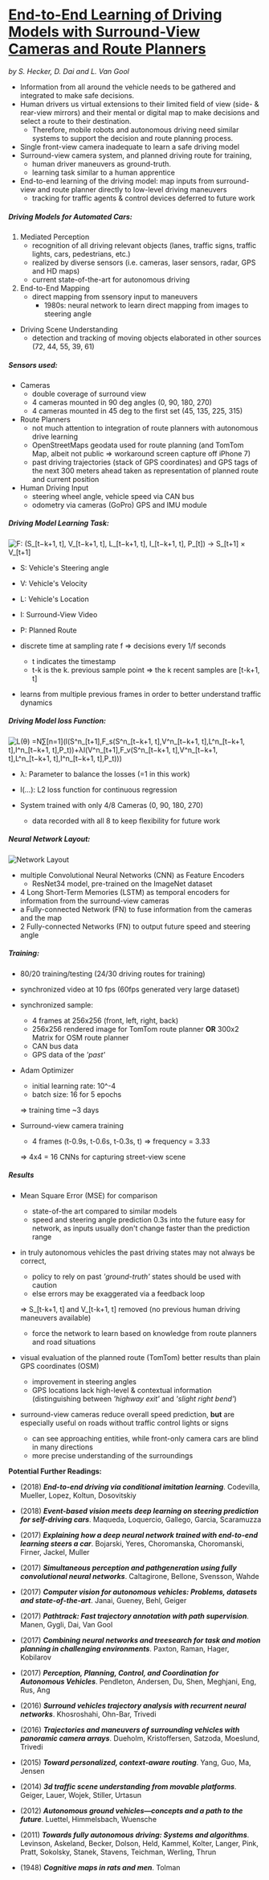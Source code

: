 # [End-to-End Learning of Driving Models with Surround-View Cameras and Route Planners](https://arxiv.org/abs/1803.10158)
*by S. Hecker, D. Dai and L. Van Gool*

- Information from all around the vehicle needs to be gathered and integrated to make safe decisions.
- Human drivers us virtual extensions to their limited field of view (side- & rear-view mirrors) and their mental or digital map to make decisions and select a route to their destination.
    - Therefore, mobile robots and autonomous driving need similar systems to support the decision and route planning process.
- Single front-view camera inadequate to learn a safe driving model
- Surround-view camera system, and planned driving route for training,
    - human driver maneuvers as ground-truth.
    - learning task similar to a human apprentice
- End-to-end learning of the driving model: map inputs from surround-view and route planner directly to low-level driving maneuvers
    - tracking for traffic agents & control devices deferred to future work

##### Driving Models for Automated Cars:
1. Mediated Perception
    - recognition of all driving relevant objects (lanes, traffic signs, traffic lights, cars, pedestrians, etc.)
    - realized by diverse sensors (i.e. cameras, laser sensors, radar, GPS and HD maps)
    - current state-of-the-art for autonomous driving
2. End-to-End Mapping
    - direct mapping from ssensory input to maneuvers
        - 1980s: neural network to learn direct mapping from images to steering angle

- Driving Scene Understanding
    - detection and tracking of moving objects elaborated in other sources (72, 44, 55, 39, 61)

##### Sensors used:
- Cameras
    - double coverage of surround view
    - 4 cameras mounted in 90 deg angles (0, 90, 180, 270)
    - 4 cameras mounted in 45 deg to the first set (45, 135, 225, 315)
- Route Planners
    - not much attention to integration of route planners with autonomous drive learning
    - OpenStreetMaps geodata used for route planning (and TomTom Map, albeit not public => workaround screen capture off iPhone 7)
    - past driving  trajectories (stack of GPS coordinates) and GPS tags of the next 300 meters ahead taken as representation of planned route and current position
- Human Driving Input
    - steering wheel angle, vehicle speed via CAN bus
    - odometry via cameras (GoPro) GPS and IMU module

##### Driving Model Learning Task:
![F: (S_[t−k+1, t], V_[t−k+1, t], L_[t−k+1, t], I_[t−k+1, t], P_[t]) → S_[t+1] × V_[t+1]](./img/EndToEndLearningOfDrivingModels_LearningTask.png "Learning Task")
- S: Vehicle's Steering angle
- V: Vehicle's Velocity
- L: Vehicle's Location
- I: Surround-View Video
- P: Planned Route
- discrete time at sampling rate f => decisions every 1/f seconds
    - t indicates the timestamp
    - t-k is the k. previous sample point => the k recent samples are [t-k+1, t]

- learns from multiple previous frames in order to better understand traffic dynamics

##### Driving Model loss Function:
![L(θ) =N∑[n=1](l(S^n_[t+1],F_s(S^n_[t−k+1, t],V^n_[t−k+1, t],L^n_[t−k+1, t],I^n_[t−k+1, t],P_t))+λl(V^n_[t+1],F_v(S^n_[t−k+1, t],V^n_[t−k+1, t],L^n_[t−k+1, t],I^n_[t−k+1, t],P_t)))](./img/EndToEndLearningOfDrivingModels_LossFunction.png "Loss Function")
- λ: Parameter to balance the losses (=1 in this work)
- l(...): L2 loss function for continuous regression

- System trained with only 4/8 Cameras (0, 90, 180, 270)
    - data recorded with all 8 to keep flexibility for future work

##### Neural Network Layout:
![](./img/EndToEndLearningOfDrivingModels_NetworkLayout.png "Network Layout")
- multiple Convolutional Neural Networks (CNN) as Feature Encoders
    - ResNet34 model, pre-trained on the ImageNet dataset
- 4 Long Short-Term Memories (LSTM) as temporal encoders for information from the surround-view cameras
- a Fully-connected Network (FN) to fuse information from the cameras and the map
- 2 Fully-connected Networks (FN) to output future speed and steering angle

##### Training:
- 80/20 training/testing (24/30 driving routes for training)
- synchronized video at 10 fps (60fps generated very large dataset)
- synchronized sample:
    - 4 frames at 256x256 (front, left, right, back)
    - 256x256 rendered image for TomTom route planner **OR** 300x2 Matrix for OSM route planner
    - CAN bus data
    - GPS data of the *'past'*
- Adam Optimizer
    - initial learning rate: 10^-4
    - batch size: 16 for 5 epochs
        
    => training time ~3 days
- Surround-view camera training
    - 4 frames (t-0.9s, t-0.6s, t-0.3s, t) => frequency = 3.33
        
    => 4x4 = 16 CNNs for capturing street-view scene

##### Results
- Mean Square Error (MSE) for comparison
    - state-of-the art compared to similar models
    - speed and steering angle prediction 0.3s into the future easy for network, as inputs usually don't change faster than the prediction range

- in truly autonomous vehicles the past driving states may not always be correct,
    - policy to rely on past *'ground-truth'* states should be used with caution
    - else errors may be exaggerated via a feedback loop
    
    => S_[t-k+1, t] and V_[t-k+1, t] removed (no previous human driving maneuvers available)
    - force the network to learn based on knowledge from route planners and road situations

- visual evaluation of the planned route (TomTom) better results than plain GPS coordinates (OSM)
    - improvement in steering angles
    - GPS locations lack high-level & contextual information (distinguishing between *'highway exit'* and *'slight right bend'*)

- surround-view cameras reduce overall speed prediction, **but** are especially useful on roads without traffic control lights or signs
    - can see approaching entities, while front-only camera cars are blind in many directions
    - more precise understanding of the surroundings

**Potential Further Readings:**
- (2018) ***End-to-end driving via conditional imitation learning***. Codevilla, Mueller, Lopez, Koltun, Dosovitskiy
- (2018) ***Event-based vision meets deep learning on steering prediction for self-driving cars***. Maqueda, Loquercio, Gallego, Garcia, Scaramuzza

- (2017) ***Explaining how a deep neural network trained with end-to-end learning steers a car***. Bojarski, Yeres, Choromanska, Choromanski, Firner, Jackel, Muller
- (2017) ***Simultaneous perception and pathgeneration using fully convolutional neural networks***. Caltagirone, Bellone, Svensson, Wahde
- (2017) ***Computer vision for autonomous vehicles: Problems, datasets and state-of-the-art***. Janai, Gueney, Behl, Geiger
- (2017) ***Pathtrack: Fast trajectory annotation with path supervision***. Manen, Gygli, Dai, Van Gool
- (2017) ***Combining neural networks and treesearch for task and motion planning in challenging environments***. Paxton, Raman, Hager, Kobilarov
- (2017) ***Perception, Planning, Control, and Coordination for Autonomous Vehicles***. Pendleton, Andersen, Du, Shen, Meghjani, Eng, Rus, Ang

- (2016) ***Surround vehicles trajectory analysis with recurrent neural networks***. Khosroshahi, Ohn-Bar, Trivedi
- (2016) ***Trajectories and maneuvers of surrounding vehicles with panoramic camera arrays***. Dueholm, Kristoffersen, Satzoda, Moeslund, Trivedi

- (2015) ***Toward personalized, context-aware routing***. Yang, Guo, Ma, Jensen

- (2014) ***3d traffic scene understanding from movable platforms***. Geiger, Lauer, Wojek, Stiller, Urtasun

- (2012) ***Autonomous ground vehicles—concepts and a path to the future***. Luettel, Himmelsbach, Wuensche

- (2011) ***Towards fully autonomous driving: Systems and algorithms***. Levinson, Askeland, Becker, Dolson, Held, Kammel, Kolter, Langer, Pink, Pratt, Sokolsky, Stanek, Stavens, Teichman, Werling, Thrun

- (1948) ***Cognitive maps in rats and men***. Tolman

